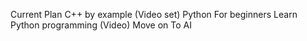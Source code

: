 Current Plan
C++ by example (Video set)
Python For beginners Learn Python programming (Video)
Move on To AI
